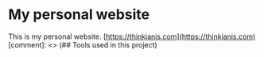 # My personal website
This is my personal website. [https://thinkjanis.com](https://thinkjanis.com) 
[comment]: <> (## Tools used in this project)